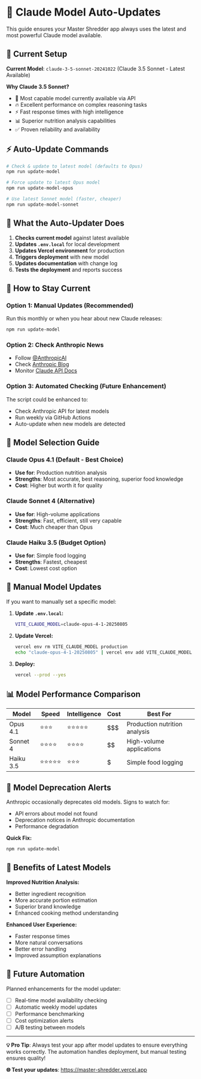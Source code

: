# 🤖 Claude Model Auto-Updates

This guide ensures your Master Shredder app always uses the latest and most powerful Claude model available.

## 🎯 Current Setup

**Current Model**: `claude-3-5-sonnet-20241022` (Claude 3.5 Sonnet - Latest Available)

**Why Claude 3.5 Sonnet?**
- 🧠 Most capable model currently available via API
- 🔥 Excellent performance on complex reasoning tasks
- ⚡ Fast response times with high intelligence
- 📊 Superior nutrition analysis capabilities
- ✅ Proven reliability and availability

## ⚡ Auto-Update Commands

```bash
# Check & update to latest model (defaults to Opus)
npm run update-model

# Force update to latest Opus model
npm run update-model-opus

# Use latest Sonnet model (faster, cheaper)
npm run update-model-sonnet
```

## 🔄 What the Auto-Updater Does

1. **Checks current model** against latest available
2. **Updates `.env.local`** for local development
3. **Updates Vercel environment** for production
4. **Triggers deployment** with new model
5. **Updates documentation** with change log
6. **Tests the deployment** and reports success

## 📅 How to Stay Current

### Option 1: Manual Updates (Recommended)
Run this monthly or when you hear about new Claude releases:
```bash
npm run update-model
```

### Option 2: Check Anthropic News
- Follow [@AnthropicAI](https://twitter.com/AnthropicAI)
- Check [Anthropic Blog](https://www.anthropic.com/news)
- Monitor [Claude API Docs](https://docs.anthropic.com/en/docs/about-claude/models)

### Option 3: Automated Checking (Future Enhancement)
The script could be enhanced to:
- Check Anthropic API for latest models
- Run weekly via GitHub Actions
- Auto-update when new models are detected

## 🎯 Model Selection Guide

### **Claude Opus 4.1** (Default - Best Choice)
- **Use for**: Production nutrition analysis
- **Strengths**: Most accurate, best reasoning, superior food knowledge
- **Cost**: Higher but worth it for quality

### **Claude Sonnet 4** (Alternative)
- **Use for**: High-volume applications
- **Strengths**: Fast, efficient, still very capable
- **Cost**: Much cheaper than Opus

### **Claude Haiku 3.5** (Budget Option)
- **Use for**: Simple food logging
- **Strengths**: Fastest, cheapest
- **Cost**: Lowest cost option

## 🔧 Manual Model Updates

If you want to manually set a specific model:

1. **Update `.env.local`:**
   ```bash
   VITE_CLAUDE_MODEL=claude-opus-4-1-20250805
   ```

2. **Update Vercel:**
   ```bash
   vercel env rm VITE_CLAUDE_MODEL production
   echo "claude-opus-4-1-20250805" | vercel env add VITE_CLAUDE_MODEL production
   ```

3. **Deploy:**
   ```bash
   vercel --prod --yes
   ```

## 📊 Model Performance Comparison

| Model | Speed | Intelligence | Cost | Best For |
|-------|-------|-------------|------|----------|
| Opus 4.1 | ⭐⭐⭐ | ⭐⭐⭐⭐⭐ | $$$ | Production nutrition analysis |
| Sonnet 4 | ⭐⭐⭐⭐ | ⭐⭐⭐⭐ | $$ | High-volume applications |
| Haiku 3.5 | ⭐⭐⭐⭐⭐ | ⭐⭐⭐ | $ | Simple food logging |

## 🚨 Model Deprecation Alerts

Anthropic occasionally deprecates old models. Signs to watch for:
- API errors about model not found
- Deprecation notices in Anthropic documentation
- Performance degradation

**Quick Fix:**
```bash
npm run update-model
```

## 🎉 Benefits of Latest Models

**Improved Nutrition Analysis:**
- Better ingredient recognition
- More accurate portion estimation
- Superior brand knowledge
- Enhanced cooking method understanding

**Enhanced User Experience:**
- Faster response times
- More natural conversations
- Better error handling
- Improved assumption explanations

## 🔮 Future Automation

Planned enhancements for the model updater:
- [ ] Real-time model availability checking
- [ ] Automatic weekly model updates
- [ ] Performance benchmarking
- [ ] Cost optimization alerts
- [ ] A/B testing between models

---

**💡 Pro Tip**: Always test your app after model updates to ensure everything works correctly. The automation handles deployment, but manual testing ensures quality!

**🌐 Test your updates**: https://master-shredder.vercel.app